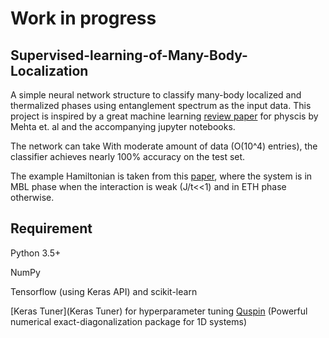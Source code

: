 # Work in progress

## Supervised-learning-of-Many-Body-Localization
A simple neural network structure to classify many-body localized and thermalized phases using entanglement spectrum as the input data. This project is inspired by a great machine learning [review paper](https://arxiv.org/abs/1803.08823) for physcis by Mehta et. al and the accompanying jupyter notebooks.

The network can take 
With moderate amount of data (O(10^4) entries), the classifier achieves nearly 100% accuracy on the test set.

The example Hamiltonian is taken from this [paper](https://link.aps.org/doi/10.1103/PhysRevB.100.235144),
where the system is in MBL phase when the interaction is weak (J/t<<1) and in ETH phase otherwise.

## Requirement
Python 3.5+

NumPy

Tensorflow (using Keras API) and scikit-learn

[Keras Tuner](Keras Tuner) for hyperparameter tuning
[Quspin](https://github.com/weinbe58/QuSpin) (Powerful numerical exact-diagonalization package for 1D systems)
